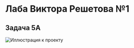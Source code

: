 # Лаба Виктора Решетова №1
## Задача 5A
![Иллюстрация к проекту](https://pbs.twimg.com/media/DxBpMezX4AAXDOd.jpg:large)
